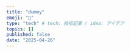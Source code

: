```yaml
---
title: "dummy"
emoji: "👋"
type: "tech" # tech: 技術記事 / idea: アイデア
topics: []
published: false
date: "2025-04-26"
---
```

